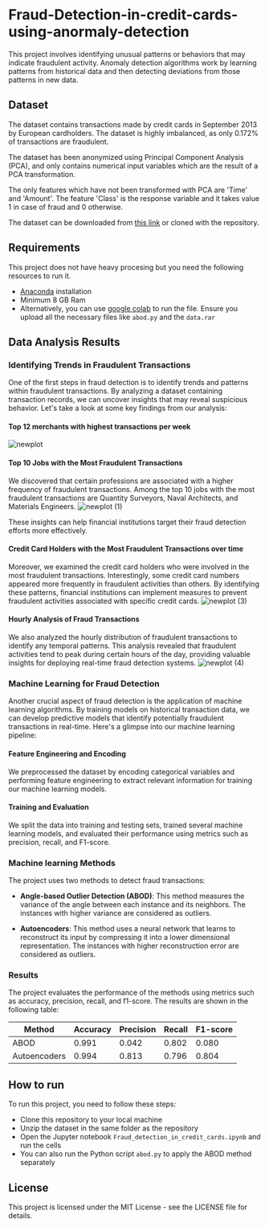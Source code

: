 # Fraud-Detection-in-credit-cards-using-anormaly-detection
This project involves identifying unusual patterns or behaviors that may indicate fraudulent activity. Anomaly detection algorithms work by learning patterns from historical data and then detecting deviations from those patterns in new data.


## Dataset

The dataset contains transactions made by credit cards in September 2013 by European cardholders. The dataset is highly imbalanced, as only 0.172% of transactions are fraudulent. 

The dataset has been anonymized using Principal Component Analysis (PCA), and only contains numerical input variables which are the result of a PCA transformation. 

The only features which have not been transformed with PCA are 'Time' and 'Amount'. The feature 'Class' is the response variable and it takes value 1 in case of fraud and 0 otherwise.

The dataset can be downloaded from [this link](https://github.com/Ndaruga/Fraud-Detection-in-credit-cards-using-anormaly-detection/blob/main/data.rar) or cloned with the repository.

## Requirements

This project does not have heavy procesing but you need the following resources to run it.
-   [Anaconda](https://docs.anaconda.com/free/anaconda/install/index.html) installation
-   Minimum 8 GB Ram
-   Alternatively, you can use [google colab](https://colab.google/) to run the file. Ensure you upload all the necessary files like `abod.py` and the `data.rar`

## Data Analysis Results
### Identifying Trends in Fraudulent Transactions
One of the first steps in fraud detection is to identify trends and patterns within fraudulent transactions. By analyzing a dataset containing transaction records, we can uncover insights that may reveal suspicious behavior. Let's take a look at some key findings from our analysis:

#### Top 12 merchants with highest transactions per week
![newplot](https://github.com/Ndaruga/Fraud-Detection-in-credit-cards-using-anormaly-detection/assets/68260816/94663eed-3b38-4c93-988c-54bcd6f0e072)


#### Top 10 Jobs with the Most Fraudulent Transactions
We discovered that certain professions are associated with a higher frequency of fraudulent transactions. Among the top 10 jobs with the most fraudulent transactions are Quantity Surveyors, Naval Architects, and Materials Engineers. 
![newplot (1)](https://github.com/Ndaruga/Fraud-Detection-in-credit-cards-using-anormaly-detection/assets/68260816/50545240-5403-40dc-be01-e9691fe50a30)

These insights can help financial institutions target their fraud detection efforts more effectively.

#### Credit Card Holders with the Most Fraudulent Transactions over time
Moreover, we examined the credit card holders who were involved in the most fraudulent transactions. Interestingly, some credit card numbers appeared more frequently in fraudulent activities than others. By identifying these patterns, financial institutions can implement measures to prevent fraudulent activities associated with specific credit cards.
![newplot (3)](https://github.com/Ndaruga/Fraud-Detection-in-credit-cards-using-anormaly-detection/assets/68260816/fc7c50d5-bd4c-48ea-bb64-5e4fa26f3c0c)


#### Hourly Analysis of Fraud Transactions
We also analyzed the hourly distribution of fraudulent transactions to identify any temporal patterns. This analysis revealed that fraudulent activities tend to peak during certain hours of the day, providing valuable insights for deploying real-time fraud detection systems.
![newplot (4)](https://github.com/Ndaruga/Fraud-Detection-in-credit-cards-using-anormaly-detection/assets/68260816/f0a03e6d-7266-4d74-a8c2-4274d034738e)


### Machine Learning for Fraud Detection
Another crucial aspect of fraud detection is the application of machine learning algorithms. By training models on historical transaction data, we can develop predictive models that identify potentially fraudulent transactions in real-time. Here's a glimpse into our machine learning pipeline:

#### Feature Engineering and Encoding
We preprocessed the dataset by encoding categorical variables and performing feature engineering to extract relevant information for training our machine learning models.

#### Training and Evaluation
We split the data into training and testing sets, trained several machine learning models, and evaluated their performance using metrics such as precision, recall, and F1-score.

### Machine learning Methods

The project uses two methods to detect fraud transactions:

- **Angle-based Outlier Detection (ABOD)**: This method measures the variance of the angle between each instance and its neighbors. The instances with higher variance are considered as outliers.

- **Autoencoders**: This method uses a neural network that learns to reconstruct its input by compressing it into a lower dimensional representation. The instances with higher reconstruction error are considered as outliers.

### Results

The project evaluates the performance of the methods using metrics such as accuracy, precision, recall, and f1-score. The results are shown in the following table:

| Method | Accuracy | Precision | Recall | F1-score |
|--------|----------|-----------|--------|----------|
| ABOD   | 0.991    | 0.042     | 0.802  | 0.080    |
| Autoencoders | 0.994 | 0.813 | 0.796 | 0.804 |

## How to run

To run this project, you need to follow these steps:

- Clone this repository to your local machine
- Unzip the dataset in the same folder as the repository
- Open the Jupyter notebook `Fraud_detection_in_credit_cards.ipynb` and run the cells
- You can also run the Python script `abod.py` to apply the ABOD method separately

## License

This project is licensed under the MIT License - see the LICENSE file for details.
